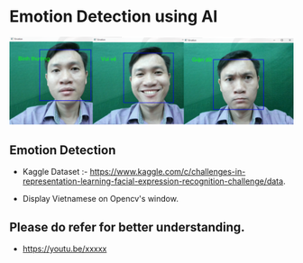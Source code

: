 # Emotion Detection using AI
![Screenshot](emotion.png)

## Emotion Detection

- Kaggle Dataset :- https://www.kaggle.com/c/challenges-in-representation-learning-facial-expression-recognition-challenge/data.

- Display Vietnamese on Opencv's window.

## Please do refer for better understanding.

- https://youtu.be/xxxxx
